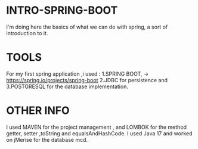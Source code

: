 # INTRO-SPRING-BOOT
I'm doing here the basics of what we can do with spring, a sort of introduction to it.

# TOOLS
For my first spring application ,i used :
 1.SPRING BOOT, -> https://spring.io/projects/spring-boot
 2.JDBC for persistence and 
 3.POSTGRESQL for the database implementation.

# OTHER INFO
I used MAVEN for the project management , and LOMBOK for the method getter, setter ,toString and equalsAndHashCode.
I used Java 17 and worked on jMerise for the database mcd.
